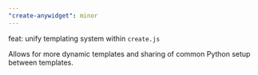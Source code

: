 ```yaml
---
"create-anywidget": minor
---
```


feat: unify templating system within `create.js`

Allows for more dynamic templates and sharing of common Python setup between templates.
